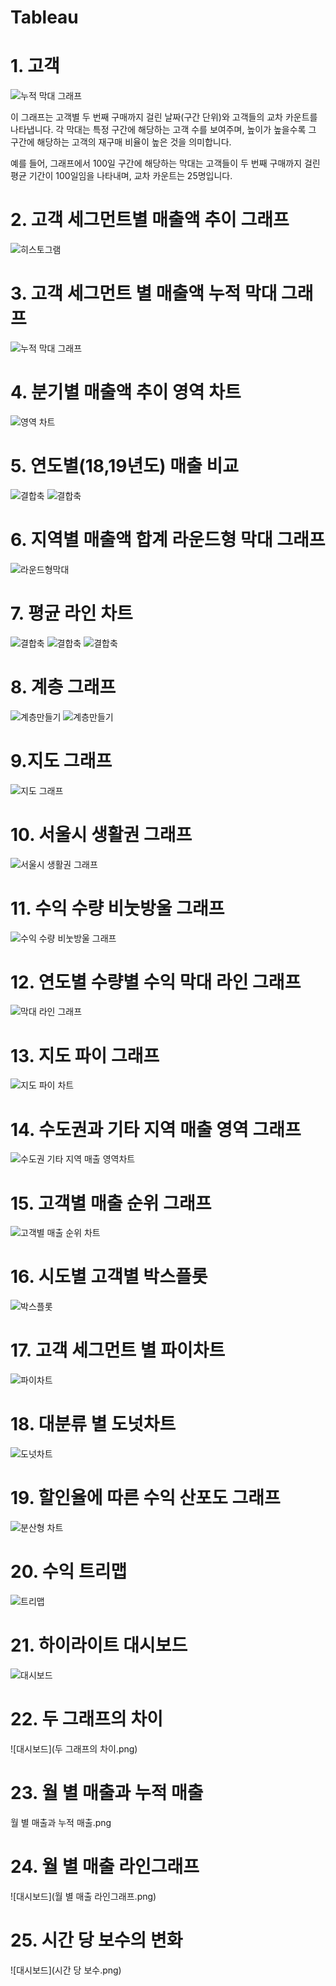 # Tableau

# 1. 고객

![누적 막대 그래프](차트1.png)

이 그래프는 고객별 두 번째 구매까지 걸린 날짜(구간 단위)와 고객들의 교차 카운트를 나타냅니다. 각 막대는 특정 구간에 해당하는 고객 수를 보여주며, 높이가 높을수록 그 구간에 해당하는 고객의 재구매 비율이 높은 것을 의미합니다. 

예를 들어, 그래프에서 100일 구간에 해당하는 막대는 고객들이 두 번째 구매까지 걸린 평균 기간이 100일임을 나타내며, 교차 카운트는 25명입니다.


# 2. 고객 세그먼트별 매출액 추이 그래프 
![히스토그램](차트3.png)


# 3. 고객 세그먼트 별 매출액 누적 막대 그래프 

![누적 막대 그래프](차트4.png)


# 4. 분기별 매출액 추이 영역 차트 

![영역 차트](영역차트.png)



# 5. 연도별(18,19년도) 매출 비교 
![결합축](결합축-막대.png)
![결합축](결합축-라인.png)



# 6. 지역별 매출액 합계 라운드형 막대 그래프 

![라운드형막대](라운드.png)



# 7. 평균 라인 차트 
![결합축](평균라인차트1.png)
![결합축](평균라인차트2.png)
![결합축](평균라인차트3.png)



# 8. 계층 그래프 
![계층만들기](계층-제품.png)
![계층만들기](계층-지역.png)



# 9.지도 그래프

![지도 그래프](지도.png)



# 10. 서울시 생활권 그래프

![서울시 생활권 그래프](채워진맵.png)



# 11. 수익 수량 비눗방울 그래프

![수익 수량 비눗방울 그래프](라운드.png)



# 12. 연도별 수량별 수익 막대 라인 그래프

![막대 라인 그래프](기호맵2-연도별수량별수익.png)



# 13. 지도 파이 그래프

![지도 파이 차트](이중축지도.png)



# 14. 수도권과 기타 지역 매출 영역 그래프

![수도권 기타 지역 매출 영역차트](그룹.png)



# 15. 고객별 매출 순위 그래프

![고객별 매출 순위 차트](집합.png)



# 16. 시도별 고객별 박스플롯
![박스플롯](박스플롯.png)



# 17. 고객 세그먼트 별 파이차트
![파이차트](파이차트.png)



# 18. 대분류 별 도넛차트
![도넛차트](도넛차트.png)



# 19. 할인율에 따른 수익 산포도 그래프

![분산형 차트](분산형차트.png)



# 20. 수익 트리맵

![트리맵](트리맵.png)



# 21. 하이라이트 대시보드 
![대시보드](하이라이트대시보드.png)



# 22. 두 그래프의 차이 
![대시보드](두 그래프의 차이.png)



# 23. 월 별 매출과 누적 매출 

월 별 매출과 누적 매출.png


# 24. 월 별 매출 라인그래프

![대시보드](월 별 매출 라인그래프.png)



# 25. 시간 당 보수의 변화

![대시보드](시간 당 보수.png)
